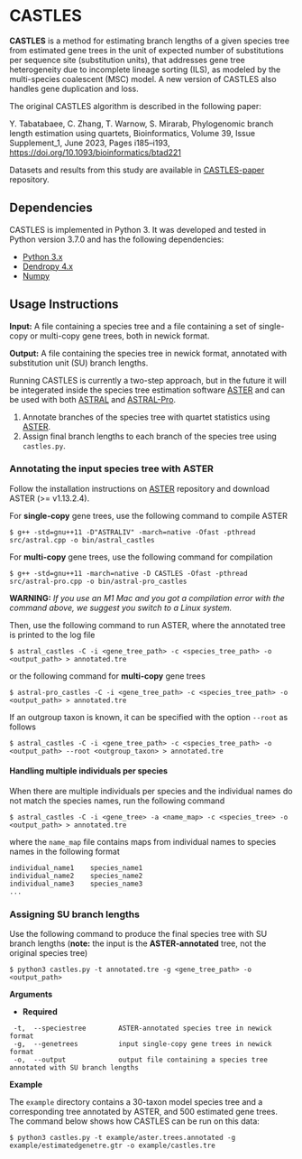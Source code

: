 # CASTLES

**CASTLES** is a method for estimating branch lengths of a given species tree from estimated gene trees in the unit of expected number of substitutions per sequence site (substitution units), that addresses gene tree heterogeneity due to incomplete lineage sorting (ILS), as modeled by the multi-species coalescent (MSC) model. A new version of CASTLES also handles gene duplication and loss. 

The original CASTLES algorithm is described in the following paper:

Y. Tabatabaee, C. Zhang, T. Warnow, S. Mirarab, Phylogenomic branch length estimation using quartets, Bioinformatics, Volume 39, Issue Supplement_1, June 2023, Pages i185–i193, https://doi.org/10.1093/bioinformatics/btad221

Datasets and results from this study are available in [CASTLES-paper](https://github.com/ytabatabaee/CASTLES-paper/tree/main) repository.

## Dependencies
CASTLES is implemented in Python 3. It was developed and tested in Python version 3.7.0 and has the following dependencies:
- [Python 3.x](https://www.python.org)
- [Dendropy 4.x](https://dendropy.org/index.html)
- [Numpy](https://numpy.org)

## Usage Instructions

**Input:** A file containing a species tree and a file containing a set of single-copy or multi-copy gene trees, both in newick format.

**Output:** A file containing the species tree in newick format, annotated with substitution unit (SU) branch lengths.

Running CASTLES is currently a two-step approach, but in the future it will be integerated inside the species tree estimation software [ASTER](https://github.com/chaoszhang/ASTER) and can be used with both [ASTRAL](https://github.com/chaoszhang/ASTER/blob/master/tutorial/astral.md) and [ASTRAL-Pro](https://github.com/chaoszhang/ASTER/blob/master/tutorial/astral-pro.md).
1) Annotate branches of the species tree with quartet statistics using [ASTER](https://github.com/chaoszhang/ASTER).
2) Assign final branch lengths to each branch of the species tree using `castles.py`.

### Annotating the input species tree with ASTER
Follow the installation instructions on [ASTER](https://github.com/chaoszhang/ASTER) repository and download ASTER (>= v1.13.2.4). 

For **single-copy** gene trees, use the following command to compile ASTER
```
$ g++ -std=gnu++11 -D"ASTRALIV" -march=native -Ofast -pthread src/astral.cpp -o bin/astral_castles
```
For **multi-copy** gene trees, use the following command for compilation
```
$ g++ -std=gnu++11 -march=native -D CASTLES -Ofast -pthread src/astral-pro.cpp -o bin/astral-pro_castles
```
**WARNING:** *If you use an M1 Mac and you got a compilation error with the command above, we suggest you switch to a Linux system.*

Then, use the following command to run ASTER, where the annotated tree is printed to the log file
```
$ astral_castles -C -i <gene_tree_path> -c <species_tree_path> -o <output_path> > annotated.tre
```
or the following command for **multi-copy** gene trees
```
$ astral-pro_castles -C -i <gene_tree_path> -c <species_tree_path> -o <output_path> > annotated.tre
```
If an outgroup taxon is known, it can be specified with the option `--root` as follows
```
$ astral_castles -C -i <gene_tree_path> -c <species_tree_path> -o <output_path> --root <outgroup_taxon> > annotated.tre
```
#### Handling multiple individuals per species
When there are multiple individuals per species and the individual names do not match the species names, run the following command
```
$ astral_castles -C -i <gene_tree> -a <name_map> -c <species_tree> -o <output_path> > annotated.tre
```
where the `name_map` file contains maps from individual names to species names in the following format
```
individual_name1    species_name1
individual_name2    species_name2
individual_name3    species_name3
...
```
### Assigning SU branch lengths
Use the following command to produce the final species tree with SU branch lengths (**note:** the input is the **ASTER-annotated** tree, not the original species tree)
```
$ python3 castles.py -t annotated.tre -g <gene_tree_path> -o <output_path>
```
**Arguments**
- **Required**
```
 -t,  --speciestree        ASTER-annotated species tree in newick format
 -g,  --genetrees          input single-copy gene trees in newick format
 -o,  --output             output file containing a species tree annotated with SU branch lengths
```


**Example**

The `example` directory contains a 30-taxon model species tree and a corresponding tree annotated by ASTER, and 500 estimated gene trees. The command below shows how CASTLES can be run on this data:
```
$ python3 castles.py -t example/aster.trees.annotated -g example/estimatedgenetre.gtr -o example/castles.tre
```
